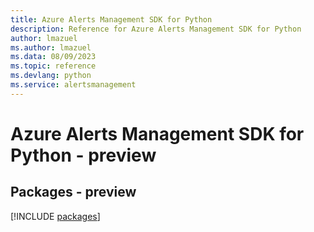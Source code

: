 ```yaml
---
title: Azure Alerts Management SDK for Python
description: Reference for Azure Alerts Management SDK for Python
author: lmazuel
ms.author: lmazuel
ms.data: 08/09/2023
ms.topic: reference
ms.devlang: python
ms.service: alertsmanagement
---
```

# Azure Alerts Management SDK for Python - preview
## Packages - preview
[!INCLUDE [packages](alerts-management-index.md)]